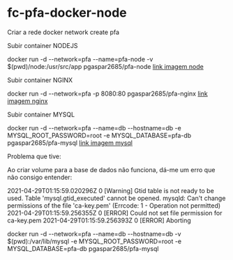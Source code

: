 # fc-pfa-docker-node

Criar a rede
docker network create pfa

Subir container NODEJS

docker run -d --network=pfa --name=pfa-node -v $(pwd)/node:/usr/src/app pgaspar2685/pfa-node
<a href="https://hub.docker.com/repository/docker/pgaspar2685/pfa-node">link imagem node</a>

Subir container NGINX

docker run -d --network=pfa -p 8080:80 pgaspar2685/pfa-nginx
<a href="https://hub.docker.com/repository/docker/pgaspar2685/pfa-nginx">link imagem nginx</a>

Subir container MYSQL

docker run -d --network=pfa --name=db --hostname=db -e MYSQL_ROOT_PASSWORD=root -e MYSQL_DATABASE=pfa-db pgaspar2685/pfa-mysql
<a href="https://hub.docker.com/repository/docker/pgaspar2685/pfa-mysql">link imagem mysql</a>

Problema que tive:

Ao criar volume para a base de dados não funciona, dá-me um erro que não consigo entender:

2021-04-29T01:15:59.020296Z 0 [Warning] Gtid table is not ready to be used. Table 'mysql.gtid_executed' cannot be opened.
mysqld: Can't change permissions of the file 'ca-key.pem' (Errcode: 1 - Operation not permitted)
2021-04-29T01:15:59.256355Z 0 [ERROR] Could not set file permission for ca-key.pem
2021-04-29T01:15:59.256393Z 0 [ERROR] Aborting

docker run -d --network=pfa --name=db --hostname=db -v $(pwd):/var/lib/mysql -e MYSQL_ROOT_PASSWORD=root -e MYSQL_DATABASE=pfa-db pgaspar2685/pfa-mysql
